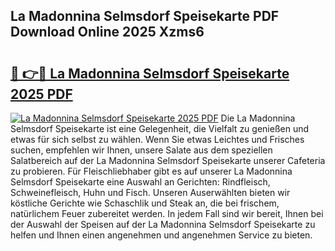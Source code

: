 ## La Madonnina Selmsdorf Speisekarte PDF Download Online 2025 Xzms6

# <h2><a href="http://gcatzvh.nevu.top/?p=La+Madonnina+Selmsdorf+Speisekarte">🔗 👉🔴 La Madonnina Selmsdorf Speisekarte 2025 PDF</a></h2>

[![La Madonnina Selmsdorf Speisekarte 2025 PDF](https://i.imgur.com/dBaPXMq.png)](http://gcatzvh.nevu.top/?p=La+Madonnina+Selmsdorf+Speisekarte)
Die La Madonnina Selmsdorf Speisekarte ist eine Gelegenheit, die Vielfalt zu genießen und etwas für sich selbst zu wählen. Wenn Sie etwas Leichtes und Frisches suchen, empfehlen wir Ihnen, unsere Salate aus dem speziellen Salatbereich auf der La Madonnina Selmsdorf Speisekarte unserer Cafeteria zu probieren. Für Fleischliebhaber gibt es auf unserer La Madonnina Selmsdorf Speisekarte eine Auswahl an Gerichten: Rindfleisch, Schweinefleisch, Huhn und Fisch. Unseren Auserwählten bieten wir köstliche Gerichte wie Schaschlik und Steak an, die bei frischem, natürlichem Feuer zubereitet werden. In jedem Fall sind wir bereit, Ihnen bei der Auswahl der Speisen auf der La Madonnina Selmsdorf Speisekarte zu helfen und Ihnen einen angenehmen und angenehmen Service zu bieten.
